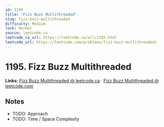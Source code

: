 ```yaml
--- 
id: 1195
title: "Fizz Buzz Multithreaded"
slug: fizz-buzz-multithreaded
difficulty: Medium
lock: Normal
source: leetcode.ca
leetcode_ca_url: https://leetcode.ca/all/1195.html
leetcode_url: https://leetcode.com/problems/fizz-buzz-multithreaded/
---
```


# 1195. Fizz Buzz Multithreaded

**Links:** [Fizz Buzz Multithreaded @ leetcode.ca](https://leetcode.ca/all/1195.html) · [Fizz Buzz Multithreaded @ leetcode.com](https://leetcode.com/problems/fizz-buzz-multithreaded/)

## Notes
- TODO: Approach
- TODO: Time / Space Complexity
